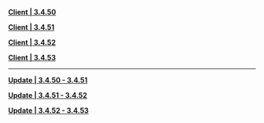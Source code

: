 **[Client | 3.4.50](https://osbetadownload.yuanshen.com/client_app/download/beta_pc/20230113155701_ZJsSg0eqT2xvQRrK/GenshinImpact_3.4.50_beta.zip)**

**[Client | 3.4.51](https://osbetadownload.yuanshen.com/client_app/download/beta_pc/20230120102413_vE4XB4EL37IWhdmX/GenshinImpact_3.4.51_beta.zip)**

**[Client | 3.4.52](https://osbetadownload.yuanshen.com/client_app/download/beta_pc/20230130110500_C9MWHrjXuPbObcz9/GenshinImpact_3.4.52_beta.zip)**

**[Client | 3.4.53](https://osbetadownload.yuanshen.com/client_app/download/beta_pc/20230203114850_Lrn7YNebHaoBeXCj/GenshinImpact_3.4.53_beta.zip)**

-----

**[Update | 3.4.50 - 3.4.51](https://osbetadownload.yuanshen.com/client_app/beta_update/private/hk4e_global/44/game_3.4.50_3.4.51_hdiff_ton1qWYHUOFPjR93.zip)**

**[Update | 3.4.51 - 3.4.52](https://osbetadownload.yuanshen.com/client_app/beta_update/private/hk4e_global/44/game_3.4.51_3.4.52_hdiff_roxk3S7cOpMm4fHb.zip)**

**[Update | 3.4.52 - 3.4.53](https://osbetadownload.yuanshen.com/client_app/beta_update/private/hk4e_global/44/game_3.4.52_3.4.53_hdiff_Ld9HnERiVy3peTwC.zip)**
